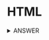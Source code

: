 # HTML

<details>
<summary>ANSWER</summary>
<br>
TEXT...
<br><br>
<pre>
&lt;details&gt;
&lt;summary&gt;How do I dropdown?&lt;&#47;summary&gt;
&lt;br&gt;
This is how you dropdown.
&lt;&#47;details&gt;
</pre>

```html
<details>
  <summary>How do I dropdown?</summary>
  <br />
  This is how you dropdown.
</details>
```

<p>
```python
print("hello world!")
```
</p>

<p>
```html
<div>hmmm</div>
```
</p>

</details>
